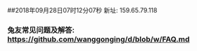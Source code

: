 ##2018年09月28日07时12分07秒 新址: 159.65.79.118
### 兔友常见问题及解答: https://github.com/wanggonging/d/blob/w/FAQ.md
